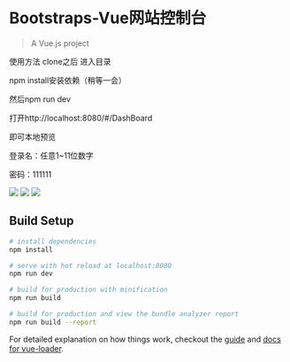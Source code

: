# Bootstraps-Vue网站控制台

> A Vue.js project

使用方法 clone之后 进入目录

npm install安装依赖（稍等一会）

然后npm run dev

打开http://localhost:8080/#/DashBoard

即可本地预览

登录名：任意1~11位数字

密码：111111


![](https://i.imgur.com/i1BFn3L.png)
![](https://i.imgur.com/afW2cPE.png)
![](https://i.imgur.com/63gSWk3.png)

## Build Setup

``` bash
# install dependencies
npm install

# serve with hot reload at localhost:8080
npm run dev

# build for production with minification
npm run build

# build for production and view the bundle analyzer report
npm run build --report
```

For detailed explanation on how things work, checkout the [guide](http://vuejs-templates.github.io/webpack/) and [docs for vue-loader](http://vuejs.github.io/vue-loader).
